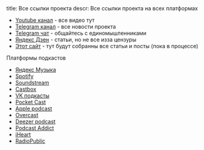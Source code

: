 <meta>
title: Все ссылки проекта
descr: Все ссылки проекта на всех платформах
</meta>

* [Youtube канал](https://youtube.com/@slsfreedom) - все видео тут
* [Telegram канал](https://t.me/+X3brRqc3VsJkNmMy) - все новости проекта
* [Telegram чат](https://t.me/+Y6hSx-tAiN5hODFi) - общайтесь с единомышленниками
* [Яндекс Дзен](https://dzen.ru/sls_freedom) - статьи, но не все изза цензуры
* [Этот сайт](https://p-libereco.org) - тут будут собранны все статьи и посты (пока в процессе)

Платформы подкастов

* [Яндекс Музыка](https://music.yandex.ru/album/26679261)
* [Spotify](https://open.spotify.com/show/6mxhACSi6PjkEHTf5sHorg)
* [Soundstream](https://soundstream.media/playlist/sistema-lichnoy-svobody)
* [Castbox](https://castbox.fm/channel/id5519154)
* [VK подкасты](https://vk.com/podcasts-214911215)
* [Pocket Cast](https://pca.st/2q1j0ew2)
* [Apple podcast](https://podcasts.apple.com/us/podcast/система-личной-свободы/id1698049924)
* [Overcast](https://overcast.fm/itunes1698049924)
* [Deezer podcast](https://www.deezer.com/ru/show/1000112175)
* [Podcast Addict](https://podcastaddict.com/podcast/4549240)
* [iHeart](https://www.iheart.com/podcast/269--119319353/)
* [RadioPublic](https://radiopublic.com/-WPqDaj)
